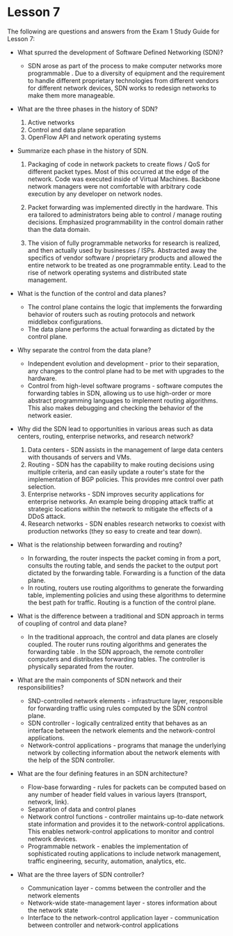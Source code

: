 # Lesson 7

The following are questions and answers from the Exam 1 Study Guide for Lesson
7:

* What spurred the development of Software Defined Networking (SDN)?

  * SDN arose as part of the process to make computer networks more programmable
  . Due to a diversity of equipment and the requirement to handle different
  proprietary technologies from different vendors for different network devices,
  SDN works to redesign networks to make them more manageable.

* What are the three phases in the history of SDN?

  1. Active networks
  2. Control and data plane separation
  3. OpenFlow API and network operating systems

* Summarize each phase in the history of SDN.

  1. Packaging of code in network packets to create flows / QoS for different
  packet types. Most of this occurred at the edge of the network. Code was
  executed inside of Virtual Machines. Backbone network managers were not
  comfortable with arbitrary code execution by any developer on network nodes.

  2. Packet forwarding was implemented directly in the hardware. This era
  tailored to administrators being able to control / manage routing decisions.
  Emphasized programmability in the control domain rather than the data domain.

  3. The vision of fully programmable networks for research is realized, and
  then actually used by businesses / ISPs. Abstracted away the specifics of
  vendor software / proprietary products and allowed the entire network to be
  treated as one programmable entity. Lead to the rise of network operating
  systems and distributed state management.

* What is the function of the control and data planes?

  * The control plane contains the logic that implements the forwarding behavior
  of routers such as routing protocols and network middlebox configurations.
  * The data plane performs the actual forwarding as dictated by the control
  plane.

* Why separate the control from the data plane?

  * Independent evolution and development - prior to their separation, any
  changes to the control plane had to be met with upgrades to the hardware.
  * Control from high-level software programs - software computes the forwarding
  tables in SDN, allowing us to use high-order or more abstract programming
  languages to implement routing algorithms. This also makes debugging and
  checking the behavior of the network easier.

* Why did the SDN lead to opportunities in various areas such as data centers,
routing, enterprise networks, and research network?

  1. Data centers - SDN assists in the management of large data centers with
    thousands of servers and VMs.
  2. Routing - SDN has the capability to make routing decisions using multiple
    criteria, and can easily update a router's state for the implementation of
    BGP policies. This provides mre control over path selection.
  3. Enterprise networks - SDN improves security applications for enterprise
  networks. An example being dropping attack traffic at strategic locations
  within the network to mitigate the effects of a DDoS attack.
  4. Research networks - SDN enables research networks to coexist with
  production networks (they so easy to create and tear down).

* What is the relationship between forwarding and routing?

  * In forwarding, the router inspects the packet coming in from a port,
  consults the routing table, and sends the packet to the output port dictated
  by the forwarding table. Forwarding is a function of the data plane.
  * In routing, routers use routing algorithms to generate the forwarding table,
  implementing policies and using these algorithms to determine the best path
  for traffic. Routing is a function of the control plane.

* What is the difference between a traditional and SDN approach in terms of
coupling of control and data plane?

  * In the traditional approach, the control and data planes are closely
  coupled. The router runs routing algorithms and generates the forwarding table
  . In the SDN approach, the remote controller computers and distributes
  forwarding tables. The controller is physically separated from the router.

* What are the main components of SDN network and their responsibilities?

  * SND-controlled network elements - infrastructure layer, responsible for
  forwarding traffic using rules computed by the SDN control plane.
  * SDN controller - logically centralized entity that behaves as an interface
  between the network elements and the network-control applications.
  * Network-control applications - programs that manage the underlying network
  by collecting information about the network elements with the help of the SDN
  controller.

* What are the four defining features in an SDN architecture?

  * Flow-base forwarding - rules for packets can be computed based on any
    number of header field values in various layers (transport, network, link).
  * Separation of data and control planes
  * Network control functions - controller maintains up-to-date network state
  information and provides it to the network-control applications. This enables
  network-control applications to monitor and control network devices.
  * Programmable network - enables the implementation of sophisticated routing
  applications to include network management, traffic engineering, security,
  automation, analytics, etc.

* What are the three layers of SDN controller?

  * Communication layer - comms between the controller and the network elements
  * Network-wide state-management layer - stores information about the network
  state
  * Interface to the network-control application layer - communication between
  controller and network-control applications